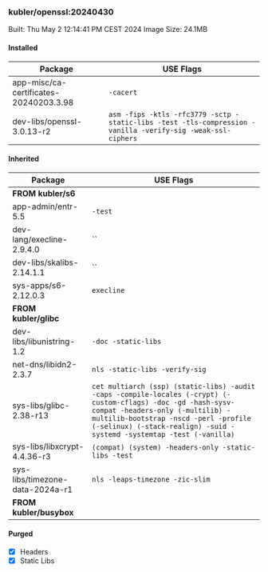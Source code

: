 ### kubler/openssl:20240430

Built: Thu May  2 12:14:41 PM CEST 2024
Image Size: 24.1MB

#### Installed
Package | USE Flags
--------|----------
app-misc/ca-certificates-20240203.3.98 | `-cacert`
dev-libs/openssl-3.0.13-r2 | `asm -fips -ktls -rfc3779 -sctp -static-libs -test -tls-compression -vanilla -verify-sig -weak-ssl-ciphers`
#### Inherited
Package | USE Flags
--------|----------
**FROM kubler/s6** |
app-admin/entr-5.5 | `-test`
dev-lang/execline-2.9.4.0 | ``
dev-libs/skalibs-2.14.1.1 | ``
sys-apps/s6-2.12.0.3 | `execline`
**FROM kubler/glibc** |
dev-libs/libunistring-1.2 | `-doc -static-libs`
net-dns/libidn2-2.3.7 | `nls -static-libs -verify-sig`
sys-libs/glibc-2.38-r13 | `cet multiarch (ssp) (static-libs) -audit -caps -compile-locales (-crypt) (-custom-cflags) -doc -gd -hash-sysv-compat -headers-only (-multilib) -multilib-bootstrap -nscd -perl -profile (-selinux) (-stack-realign) -suid -systemd -systemtap -test (-vanilla)`
sys-libs/libxcrypt-4.4.36-r3 | `(compat) (system) -headers-only -static-libs -test`
sys-libs/timezone-data-2024a-r1 | `nls -leaps-timezone -zic-slim`
**FROM kubler/busybox** |
#### Purged
- [x] Headers
- [x] Static Libs
